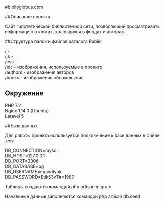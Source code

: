 #biblioglobus.com

##Описание проекта

Сайт гипотетической библиотечной сети, позволяющий просматривать информацию о книгах, хранящихся в фондах и авторах.

##Структура папок и файлов каталога Public

/ -    
    /js  - <br>
    /css - <br>
    /pic - изображения, используемые в проекте<br>
        /authors - изображения авторов<br>
        /books   - изображения обложек книг

## Окружение
PHP 7.2<br />
Nginx 1.14.0 (Ubuntu)<br />
Laravel 5

##База данных

Для работы проекта используется подключение к базе данных
в файле .env

DB_CONNECTION=mysql<br />
DB_HOST=127.0.0.1<br />
DB_PORT=3306<br />
DB_DATABASE=bg<br />
DB_USERNAME=egavrilyuk<br />
DB_PASSWORD=Etik53vT#*1980<br />

Таблицы создаются командой 
php artisan migrate

Начальные данные заполняются командой
php artisan db:seed
